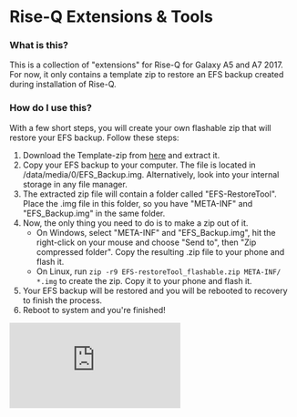 # Rise-Q Extensions & Tools

### What is this?
This is a collection of "extensions" for Rise-Q for Galaxy A5 and A7 2017.
For now, it only contains a template zip to restore an EFS backup created during installation of Rise-Q.

### How do I use this?
With a few short steps, you will create your own flashable zip that will restore your EFS backup.
Follow these steps:

1. Download the Template-zip from [here]() and extract it.
2. Copy your EFS backup to your computer. The file is located in /data/media/0/EFS_Backup.img. Alternatively, look into your internal storage in any file manager.
3. The extracted zip file will contain a folder called "EFS-RestoreTool". Place the .img file in this folder, so you have "META-INF" and "EFS_Backup.img" in the same folder.
4. Now, the only thing you need to do is to make a zip out of it.
   - On Windows, select "META-INF" and "EFS_Backup.img", hit the right-click on your mouse and choose "Send to", then "Zip compressed folder". Copy the resulting .zip file to your phone and flash it.
   - On Linux, run `zip -r9 EFS-restoreTool_flashable.zip META-INF/ *.img` to create the zip. Copy it to your phone and flash it.
5. Your EFS backup will be restored and you will be rebooted to recovery to finish the process.
6. Reboot to system and you're finished!

![Exynos 7880](https://forum.xda-developers.com/proxy.php?image=https%3A%2F%2Fi.ibb.co%2FwsqPkyw%2Frise-Q.png&hash=7f5f1020afda12cbfed68669643c3f43)
